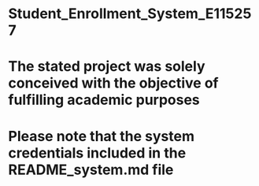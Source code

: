 # Student_Enrollment_System_E115257
# The stated project was solely conceived with the objective of fulfilling academic purposes
# Please note that the system credentials included in the README_system.md file
